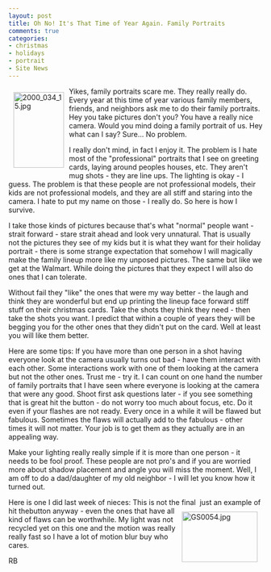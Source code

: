 ```yaml
---
layout: post
title: Oh No! It's That Time of Year Again. Family Portraits
comments: true
categories:
- christmas
- holidays
- portrait
- Site News
---
```

<a rel="lightbox" href="/wp-content/uploads/2009/12/2000_034_15.jpg"><img title="2000_034_15.jpg" src="/wp-content/uploads/2009/12/.thumbs/.2000_034_15.jpg" border="0" alt="2000_034_15.jpg" hspace="10" vspace="10" width="100" height="150" align="left" /></a>Yikes, family portraits scare me. They really really do. Every year at this time of year various family members, friends, and neighbors ask me to do their family portraits. Hey you take pictures don't you? You have a really nice camera. Would you mind doing a family portrait of us. Hey what can I say? Sure... No problem.

I really don't mind, in fact I enjoy it. The problem is I hate most of the "professional" portraits that I see on greeting cards, laying around peoples houses, etc. They aren't mug shots - they are line ups. The lighting is okay - I guess. The problem is that these people are not professional models, their kids are not professional models, and they are all stiff and staring into the camera. I hate to put my name on those - I really do. So here is how I survive.

I take those kinds of pictures because that's what "normal" people want - strait forward - stare strait ahead and look very unnatural. That is usually not the pictures they see of my kids but it is what they want for their holiday portrait - there is some strange expectation that somehow I will magically make the family lineup more like my unposed pictures. The same but like we get at the Walmart. While doing the pictures that they expect I will also do ones that I can tolerate.

Without fail they "like" the ones that were my way better - the laugh and think they are wonderful but end up printing the lineup face forward stiff stuff on their christmas cards. Take the shots they think they need - then take the shots you want. I predict that within a couple of years they will be begging you for the other ones that they didn't put on the card. Well at least you will like them better.

Here are some tips: If you have more than one person in a shot having everyone look at the camera usually turns out bad - have them interact with each other. Some interactions work with one of them looking at the camera but not the other ones. Trust me - try it. I can count on one hand the number of family portraits that I have seen where everyone is looking at the camera that were any good. Shoot first ask questions later - if you see something that is great hit the button - do not worry too much about focus, etc. Do it even if your flashes are not ready. Every once in a while it will be flawed but fabulous. Sometimes the flaws will actually add to the fabulous - other times it will not matter. Your job is to get them as they actually are in an appealing way.

Make your lighting really really simple if it is more than one person - it needs to be fool proof. These people are not pro's and if you are worried more about shadow placement and angle you will miss the moment. Well, I am off to do a dad/daughter of my old neighbor - I will let you know how it turned out.

Here is one I did last week of nieces: This is not the final  just an example of hit the<a rel="lightbox" href="/wp-content/uploads/2009/12/GS0054.jpg"><img title="GS0054.jpg" src="/wp-content/uploads/2009/12/.thumbs/.GS0054.jpg" border="0" alt="GS0054.jpg" hspace="10" vspace="10" width="150" height="100" align="right" /></a>button anyway - even the ones that have all kind of flaws can be worthwhile. My light was not recycled yet on this one and the motion was really really fast so I have a lot of motion blur buy who cares.

RB